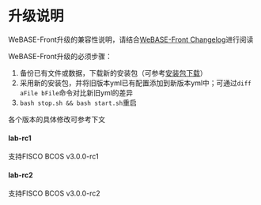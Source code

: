 # 升级说明

WeBASE-Front升级的兼容性说明，请结合[WeBASE-Front Changelog](https://github.com/WeBankBlockchain/WeBASE-Front)进行阅读

WeBASE-Front升级的必须步骤：
1. 备份已有文件或数据，下载新的安装包（可参考[安装包下载](../WeBASE/mirror.html#install_package)）
2. 采用新的安装包，并将旧版本yml已有配置添加到新版本yml中；可通过`diff aFile bFile`命令对比新旧yml的差异
3. `bash stop.sh && bash start.sh`重启


各个版本的具体修改可参考下文

#### lab-rc1
支持FISCO BCOS v3.0.0-rc1

#### lab-rc2
支持FISCO BCOS v3.0.0-rc2
